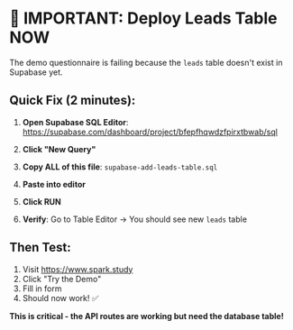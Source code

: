 # 🚨 IMPORTANT: Deploy Leads Table NOW

The demo questionnaire is failing because the `leads` table doesn't exist in Supabase yet.

## Quick Fix (2 minutes):

1. **Open Supabase SQL Editor**:
   https://supabase.com/dashboard/project/bfepfhqwdzfpirxtbwab/sql

2. **Click "New Query"**

3. **Copy ALL of this file**: `supabase-add-leads-table.sql`

4. **Paste into editor**

5. **Click RUN**

6. **Verify**: Go to Table Editor → You should see new `leads` table

## Then Test:

1. Visit https://www.spark.study
2. Click "Try the Demo"
3. Fill in form
4. Should now work! ✅

**This is critical - the API routes are working but need the database table!**


